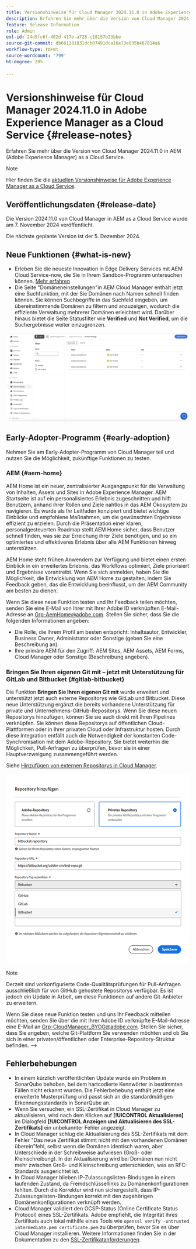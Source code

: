```yaml
---
title: Versionshinweise für Cloud Manager 2024.11.0 in Adobe Experience Manager as a Cloud Service
description: Erfahren Sie mehr über die Version von Cloud Manager 2024.11.0 in AEM as a Cloud Service.
feature: Release Information
role: Admin
exl-id: 24d9fc6f-462d-417b-a728-c18157b23bbe
source-git-commit: db661281831dcb07491dca16e73e835b487814a6
workflow-type: tm+mt
source-wordcount: '799'
ht-degree: 29%

---
```


# Versionshinweise für Cloud Manager 2024.11.0 in Adobe Experience Manager as a Cloud Service {#release-notes}

Erfahren Sie mehr über die Version von Cloud Manager 2024.11.0 in AEM (Adobe Experience Manager) as a Cloud Service.

>[!NOTE]
>
>Hier finden Sie die [aktuellen Versionshinweise für Adobe Experience Manager as a Cloud Service](/help/release-notes/release-notes-cloud/release-notes-current.md).

## Veröffentlichungsdaten {#release-date}

Die Version 2024.11.0 von Cloud Manager in AEM as a Cloud Service wurde am 7. November 2024 veröffentlicht.

Die nächste geplante Version ist der 5. Dezember 2024.

## Neue Funktionen {#what-is-new}

* Erleben Sie die neueste Innovation in Edge Delivery Services mit AEM Cloud Service-now, die Sie in Ihrem Sandbox-Programm untersuchen können. [Mehr erfahren](/help/implementing/cloud-manager/getting-access-to-aem-in-cloud/introduction-sandbox-programs.md#auto-creation) <!-- (CMGR-62319) -->
* Die Seite &quot;Domäneneinstellungen&quot;in AEM Cloud Manager enthält jetzt eine Suchfunktion, mit der Sie Domänen nach Namen schnell finden können. Sie können Suchbegriffe in das Suchfeld eingeben, um übereinstimmende Domänen zu filtern und anzuzeigen, wodurch die effiziente Verwaltung mehrerer Domänen erleichtert wird. Darüber hinaus bietet die Seite Statusfilter wie **Verified** und **Not Verified**, um die Suchergebnisse weiter einzugrenzen. <!-- (CMGR-62615) -->

![Suchfeld in den Domäneneinstellungen](/help/implementing/cloud-manager/assets/domain-settings-search.png)

## Early-Adopter-Programm {#early-adoption}

Nehmen Sie am Early-Adopter-Programm von Cloud Manager teil und nutzen Sie die Möglichkeit, zukünftige Funktionen zu testen.

### AEM {#aem-home}

AEM Home ist ein neuer, zentralisierter Ausgangspunkt für die Verwaltung von Inhalten, Assets und Sites in Adobe Experience Manager. AEM Startseite ist auf ein personalisiertes Erlebnis zugeschnitten und hilft Benutzern, anhand ihrer Rollen und Ziele nahtlos in das AEM Ökosystem zu navigieren. Es wurde als Ihr Leitfaden konzipiert und bietet wichtige Einblicke und empfohlene Maßnahmen, um die gewünschten Ergebnisse effizient zu erzielen. Durch die Präsentation einer klaren, personalgesteuerten Roadmap stellt AEM Home sicher, dass Benutzer schnell finden, was sie zur Erreichung ihrer Ziele benötigen, und so ein optimiertes und effektiveres Erlebnis über alle AEM Funktionen hinweg unterstützen.

AEM Home steht frühen Anwendern zur Verfügung und bietet einen ersten Einblick in ein erweitertes Erlebnis, das Workflows optimiert, Ziele priorisiert und Ergebnisse vorantreibt. Wenn Sie sich anmelden, haben Sie die Möglichkeit, die Entwicklung von AEM Home zu gestalten, indem Sie Feedback geben, das die Entwicklung beeinflusst, um der AEM Community am besten zu dienen.

Wenn Sie diese neue Funktion testen und Ihr Feedback teilen möchten, senden Sie eine E-Mail von Ihrer mit Ihrer Adobe ID verknüpften E-Mail-Adresse an [Grp-AemHome@adobe.com](mailto:Grp-AemHome@adobe.com). Stellen Sie sicher, dass Sie die folgenden Informationen angeben:

* Die Rolle, die Ihrem Profil am besten entspricht: Inhaltsautor, Entwickler, Business Owner, Administrator oder Sonstige (geben Sie eine Beschreibung an).
* Ihre primäre AEM für den Zugriff: AEM Sites, AEM Assets, AEM Forms, Cloud Manager oder Sonstige (Beschreibung angeben).

### Bringen Sie Ihren eigenen Git mit – jetzt mit Unterstützung für GitLab und Bitbucket {#gitlab-bitbucket}

<!-- BOTH CS & AMS -->

Die Funktion **Bringen Sie Ihren eigenen Git mit** wurde erweitert und unterstützt jetzt auch externe Repositorys wie GitLab und Bitbucket. Diese neue Unterstützung ergänzt die bereits vorhandene Unterstützung für private und Unternehmens-GitHub-Repositorys. Wenn Sie diese neuen Repositorys hinzufügen, können Sie sie auch direkt mit Ihren Pipelines verknüpfen. Sie können diese Repositorys auf öffentlichen Cloud-Plattformen oder in Ihrer privaten Cloud oder Infrastruktur hosten. Durch diese Integration entfällt auch die Notwendigkeit der konstanten Code-Synchronisation mit dem Adobe-Repository. Sie bietet weiterhin die Möglichkeit, Pull-Anfragen zu überprüfen, bevor sie in einer Hauptverzweigung zusammengeführt werden.

Siehe [Hinzufügen von externen Repositorys in Cloud Manager](/help/implementing/cloud-manager/managing-code/external-repositories.md).

![Dialogfeld „Repository hinzufügen“](/help/implementing/cloud-manager/release-notes/assets/repositories-add-release-notes.png)

>[!NOTE]
>
>Derzeit sind vorkonfigurierte Code-Qualitätsprüfungen für Pull-Anfragen ausschließlich für von GitHub gehostete Repositorys verfügbar. Es ist jedoch ein Update in Arbeit, um diese Funktionen auf andere Git-Anbieter zu erweitern.

Wenn Sie diese neue Funktion testen und uns Ihr Feedback mitteilen möchten, senden Sie über die mit Ihrer Adobe ID verknüpfte E-Mail-Adresse eine E-Mail an [Grp-CloudManager_BYOG@adobe.com](mailto:Grp-CloudManager_BYOG@adobe.com). Stellen Sie sicher, dass Sie angeben, welche Git-Plattform Sie verwenden möchten und ob Sie sich in einer privaten/öffentlichen oder Enterprise-Repository-Struktur befinden. —>


## Fehlerbehebungen

* In einem kürzlich veröffentlichten Update wurde ein Problem in SonarQube behoben, bei dem hartcodierte Kennwörter in bestimmten Fällen nicht erkannt wurden. Die Fehlerbehebung enthält jetzt eine erweiterte Musterprüfung und passt sich an die standardmäßigen Erkennungsstandards in SonarQube an. <!-- CMGR-62682 -->
* Wenn Sie versuchen, ein SSL-Zertifikat in Cloud Manager zu aktualisieren, wird nach dem Klicken auf **[!UICONTROL Aktualisieren]** im Dialogfeld **[!UICONTROL Anzeigen und Aktualisieren des SSL-Zertifikats]** ein unbekannter Fehler angezeigt. <!-- CMGR-62848 -->
* In Cloud Manager schlug die Aktualisierung des SSL-Zertifikats mit dem Fehler &quot;Das neue Zertifikat stimmt nicht mit den vorhandenen Domänen überein&quot;fehl, selbst wenn die Domänen identisch waren, aber Unterschiede in der Schreibweise aufwiesen (Groß- oder Kleinschreibung). In der Aktualisierung wird bei Domänen nun nicht mehr zwischen Groß- und Kleinschreibung unterschieden, was an RFC-Standards ausgerichtet ist. <!-- CMGR-62844 -->
* In Cloud Manager blieben IP-Zulassungslisten-Bindungen in einem laufenden Zustand, da Fremdschlüssellinks zu Domänenkonfigurationen fehlten. Durch die Korrektur wird nun sichergestellt, dass IP-Zulassungslisten-Bindungen korrekt mit den zugehörigen Domänenkonfigurationen verknüpft werden. <!-- CMGR-62838 -->
* Cloud Manager validiert den OCSP-Status (Online Certificate Status Protocol) eines SSL-Zertifikats. Adobe empfiehlt, die Integrität Ihres Zertifikats auch lokal mithilfe eines Tools wie `openssl verify -untrusted intermediate.pem certificate.pem` zu überprüfen, bevor Sie es über Cloud Manager installieren. Weitere Informationen finden Sie in der Dokumentation zu den [SSL-Zertifikatanforderungen](https://experienceleague.adobe.com/en/docs/experience-manager-cloud-service/content/implementing/using-cloud-manager/manage-ssl-certificates/introduction-to-ssl-certificates#requirements). <!-- CMGR-62341  -->



<!-- ## Known issues {#known-issues} -->